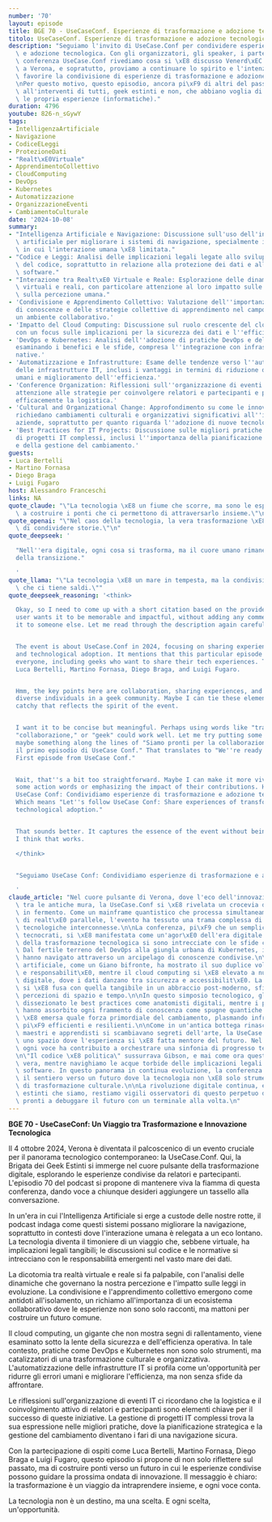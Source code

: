 ```yaml
---
number: '70'
layout: episode
title: BGE 70 - UseCaseConf. Esperienze di trasformazione e adozione tecnologica
titolo: UseCaseConf. Esperienze di trasformazione e adozione tecnologica
description: "Seguiamo l'invito di UseCase.Conf per condividere esperienze di trasformazione\
  \ e adozione tecnologica. Con gli organizzatori, gli speaker, i partecipanti della\
  \ conferenza UseCase.Conf rivediamo cosa si \xE8 discusso Venerd\xEC 4 Ottobre 2024\
  \ a Verona, e sopratutto, proviamo a continuare lo spirito e l'intenzione dell'evento:\
  \ favorire la condivisione di esperienze di trasformazione e adozione tecnologica.\r\
  \nPer questo motivo, questo episodio, ancora pi\xF9 di altri del passato, \xE8 aperto\
  \ all'interventi di tutti, geek estinti e non, che abbiano voglia di condividere\
  \ le propria esperienze (informatiche)."
duration: 4796
youtube: 826-n_sGywY
tags:
- IntelligenzaArtificiale
- Navigazione
- CodiceELeggi
- ProtezioneDati
- "Realt\xE0Virtuale"
- ApprendimentoCollettivo
- CloudComputing
- DevOps
- Kubernetes
- Automatizzazione
- OrganizzazioneEventi
- CambiamentoCulturale
date: '2024-10-08'
summary:
- "Intelligenza Artificiale e Navigazione: Discussione sull'uso dell'intelligenza\
  \ artificiale per migliorare i sistemi di navigazione, specialmente in contesti\
  \ in cui l'interazione umana \xE8 limitata."
- "Codice e Leggi: Analisi delle implicazioni legali legate allo sviluppo e all'uso\
  \ del codice, soprattutto in relazione alla protezione dei dati e alla responsabilit\xE0\
  \ software."
- "Interazione tra Realt\xE0 Virtuale e Reale: Esplorazione delle dinamiche tra ambienti\
  \ virtuali e reali, con particolare attenzione al loro impatto sulle normative e\
  \ sulla percezione umana."
- 'Condivisione e Apprendimento Collettivo: Valutazione dell''importanza della condivisione
  di conoscenze e delle strategie collettive di apprendimento nel campo IT, promuovendo
  un ambiente collaborativo.'
- 'Impatto del Cloud Computing: Discussione sul ruolo crescente del cloud computing,
  con un focus sulle implicazioni per la sicurezza dei dati e l''efficienza operativa.'
- 'DevOps e Kubernetes: Analisi dell''adozione di pratiche DevOps e dell''uso di Kubernetes,
  esaminando i benefici e le sfide, compresa l''integrazione con infrastrutture cloud
  native.'
- 'Automatizzazione e Infrastrutture: Esame delle tendenze verso l''automatizzazione
  delle infrastrutture IT, inclusi i vantaggi in termini di riduzione degli errori
  umani e miglioramento dell''efficienza.'
- 'Conference Organization: Riflessioni sull''organizzazione di eventi IT, con particolare
  attenzione alle strategie per coinvolgere relatori e partecipanti e per gestire
  efficacemente la logistica.'
- 'Cultural and Organizational Change: Approfondimento su come le innovazioni tecnologiche
  richiedano cambiamenti culturali e organizzativi significativi all''interno delle
  aziende, soprattutto per quanto riguarda l''adozione di nuove tecnologie come Kubernetes.'
- 'Best Practices for IT Projects: Discussione sulle migliori pratiche per la gestione
  di progetti IT complessi, inclusi l''importanza della pianificazione strategica
  e della gestione del cambiamento.'
guests:
- Luca Bertelli
- Martino Fornasa
- Diego Braga
- Luigi Fugaro
host: Alessandro Franceschi
links: NA
quote_claude: "\"La tecnologia \xE8 un fiume che scorre, ma sono le esperienze condivise\
  \ a costruire i ponti che ci permettono di attraversarlo insieme.\"\n"
quote_openai: "\"Nel caos della tecnologia, la vera trasformazione \xE8 nell'arte\
  \ di condividere storie.\"\n"
quote_deepseek: '

  "Nell''era digitale, ogni cosa si trasforma, ma il cuore umano rimane il motore
  della transizione."

  '
quote_llama: "\"La tecnologia \xE8 un mare in tempesta, ma la condivisione \xE8 l'ancora\
  \ che ci tiene saldi.\""
quote_deepseek_reasoning: '<think>

  Okay, so I need to come up with a short citation based on the provided text. The
  user wants it to be memorable and impactful, without adding any comments or attributing
  it to someone else. Let me read through the description again carefully.


  The event is about UseCase.Conf in 2024, focusing on sharing experiences of transformation
  and technological adoption. It mentions that this particular episode is open to
  everyone, including geeks who want to share their tech experiences. The guests are
  Luca Bertelli, Martino Fornasa, Diego Braga, and Luigi Fugaro.


  Hmm, the key points here are collaboration, sharing experiences, and bringing together
  diverse individuals in a geek community. Maybe I can tie these elements into something
  catchy that reflects the spirit of the event.


  I want it to be concise but meaningful. Perhaps using words like "transformative,"
  "collaborazione," or "geek" could work well. Let me try putting some ideas together:
  maybe something along the lines of "Siamo pronti per la collaborazione: esposto
  il primo episodio di UseCase Conf." That translates to "We''re ready for collaboration:
  First episode from UseCase Conf."


  Wait, that''s a bit too straightforward. Maybe I can make it more vivid by adding
  some action words or emphasizing the impact of their contributions. How about "Seguiamo
  UseCase Conf: Condividiamo esperienze di trasformazione e adozione tecnologica."
  Which means "Let''s follow UseCase Conf: Share experiences of transformation and
  technological adoption."


  That sounds better. It captures the essence of the event without being too wordy.
  I think that works.

  </think>


  "Seguiamo UseCase Conf: Condividiamo esperienze di trasformazione e adozione tecnologica."

  '
claude_article: "Nel cuore pulsante di Verona, dove l'eco dell'innovazione risuona\
  \ tra le antiche mura, la UseCase.Conf si \xE8 rivelata un crocevia di menti digitali\
  \ in fermento. Come un mainframe quantistico che processa simultaneamente miriadi\
  \ di realt\xE0 parallele, l'evento ha tessuto una trama complessa di esperienze\
  \ tecnologiche interconnesse.\n\nLa conferenza, pi\xF9 che un semplice raduno di\
  \ tecnocrati, si \xE8 manifestata come un'agor\xE0 dell'era digitale dove le narrative\
  \ della trasformazione tecnologica si sono intrecciate con le sfide concrete dell'implementazione.\
  \ Dal fertile terreno del DevOps alla giungla urbana di Kubernetes, i partecipanti\
  \ hanno navigato attraverso un arcipelago di conoscenze condivise.\n\nL'intelligenza\
  \ artificiale, come un Giano bifronte, ha mostrato il suo duplice volto di opportunit\xE0\
  \ e responsabilit\xE0, mentre il cloud computing si \xE8 elevato a nuovo Olimpo\
  \ digitale, dove i dati danzano tra sicurezza e accessibilit\xE0. La realt\xE0 virtuale\
  \ si \xE8 fusa con quella tangibile in un abbraccio post-moderno, sfidando le nostre\
  \ percezioni di spazio e tempo.\n\nIn questo simposio tecnologico, gli speaker hanno\
  \ dissezionato le best practices come anatomisti digitali, mentre i partecipanti\
  \ hanno assorbito ogni frammento di conoscenza come spugne quantiche. L'automatizzazione\
  \ \xE8 emersa quale forza primordiale del cambiamento, plasmando infrastrutture\
  \ pi\xF9 efficienti e resilienti.\n\nCome in un'antica bottega rinascimentale dove\
  \ maestri e apprendisti si scambiavano segreti dell'arte, la UseCase.Conf ha creato\
  \ uno spazio dove l'esperienza si \xE8 fatta mentore del futuro. Nel vortice dell'innovazione,\
  \ ogni voce ha contribuito a orchestrare una sinfonia di progresso tecnologico.\n\
  \n\"Il codice \xE8 politica\" sussurrava Gibson, e mai come ora questa massima risuona\
  \ vera, mentre navighiamo le acque torbide delle implicazioni legali e etiche del\
  \ software. In questo panorama in continua evoluzione, la conferenza ha illuminato\
  \ il sentiero verso un futuro dove la tecnologia non \xE8 solo strumento, ma catalizzatore\
  \ di trasformazione culturale.\n\nLa rivoluzione digitale continua, e come i geek\
  \ estinti che siamo, restiamo vigili osservatori di questo perpetuo divenire tecnologico,\
  \ pronti a debuggare il futuro con un terminale alla volta.\n"
---
```

**BGE 70 - UseCaseConf: Un Viaggio tra Trasformazione e Innovazione Tecnologica**

Il 4 ottobre 2024, Verona è diventata il palcoscenico di un evento cruciale per il panorama tecnologico contemporaneo: la UseCase.Conf. Qui, la Brigata dei Geek Estinti si immerge nel cuore pulsante della trasformazione digitale, esplorando le esperienze condivise da relatori e partecipanti. L'episodio 70 del podcast si propone di mantenere viva la fiamma di questa conferenza, dando voce a chiunque desideri aggiungere un tassello alla conversazione. 

In un'era in cui l'Intelligenza Artificiale si erge a custode delle nostre rotte, il podcast indaga come questi sistemi possano migliorare la navigazione, soprattutto in contesti dove l'interazione umana è relegata a un eco lontano. La tecnologia diventa il timoniere di un viaggio che, sebbene virtuale, ha implicazioni legali tangibili; le discussioni sul codice e le normative si intrecciano con le responsabilità emergenti nel vasto mare dei dati.

La dicotomia tra realtà virtuale e reale si fa palpabile, con l'analisi delle dinamiche che governano la nostra percezione e l'impatto sulle leggi in evoluzione. La condivisione e l'apprendimento collettivo emergono come antidoti all'isolamento, un richiamo all'importanza di un ecosistema collaborativo dove le esperienze non sono solo racconti, ma mattoni per costruire un futuro comune.

Il cloud computing, un gigante che non mostra segni di rallentamento, viene esaminato sotto la lente della sicurezza e dell'efficienza operativa. In tale contesto, pratiche come DevOps e Kubernetes non sono solo strumenti, ma catalizzatori di una trasformazione culturale e organizzativa. L'automatizzazione delle infrastrutture IT si profila come un'opportunità per ridurre gli errori umani e migliorare l'efficienza, ma non senza sfide da affrontare.

Le riflessioni sull'organizzazione di eventi IT ci ricordano che la logistica e il coinvolgimento attivo di relatori e partecipanti sono elementi chiave per il successo di queste iniziative. La gestione di progetti IT complessi trova la sua espressione nelle migliori pratiche, dove la pianificazione strategica e la gestione del cambiamento diventano i fari di una navigazione sicura.

Con la partecipazione di ospiti come Luca Bertelli, Martino Fornasa, Diego Braga e Luigi Fugaro, questo episodio si propone di non solo riflettere sul passato, ma di costruire ponti verso un futuro in cui le esperienze condivise possono guidare la prossima ondata di innovazione. Il messaggio è chiaro: la trasformazione è un viaggio da intraprendere insieme, e ogni voce conta. 

La tecnologia non è un destino, ma una scelta. E ogni scelta, un'opportunità.
